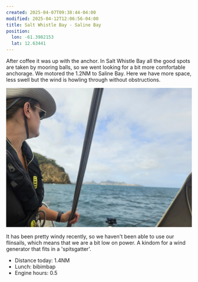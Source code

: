```yaml
---
created: 2025-04-07T09:38:44-04:00
modified: 2025-04-12T12:06:56-04:00
title: Salt Whistle Bay - Saline Bay
position:
  lon: -61.3982153
  lat: 12.63441
---
```


After coffee it was up with the anchor. In Salt Whistle Bay all the good spots are taken by mooring balls, so we went looking for a bit more comfortable anchorage. We motored the 1.2NM to Saline Bay. Here we have more space, less swell but the wind is howling through without obstructions.

![Image](../2025/c9930a51509d6c3c9a451d02cbfccb04.jpg) 

It has been pretty windy recently, so we haven't been able to use our flinsails, which means that we are a bit low on power. A kindom for a wind generator that fits in a 'spitsgatter'.

* Distance today: 1.4NM
* Lunch: bibimbap
* Engine hours: 0.5
